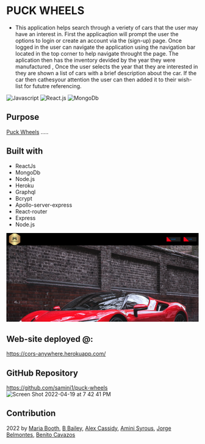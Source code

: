 # PUCK WHEELS
* This application helps search through a veriety of cars that the user  may have an interest in. First the applicaqtion will prompt the user the options to login or create an account via the (sign-up) page. Once logged in the user can navigate the application using the navigation bar located in the top corner to help navigate throught the page. The aplication then has the inventory devided by the year they were manufactured , Once the user selects the year that they are interested in they are shown a list of cars with a brief description about the car. If the car then cathesyour attention the user can then added it to their wish-list for fututre referencing. 


![Javascript](https://img.shields.io/badge/Javascipt-blue)
![React.js](https://img.shields.io/badge/-REACT-yellow)
![MongoDb](https://img.shields.io/badge/-MongoDB-green)
## Purpose
[Puck Wheels](https://github.com/samini1/puck-wheels) .....



## Built with
* ReactJs
* MongoDb
* Node.js
* Heroku 
* Graphql
* Bcrypt
* Apollo-server-express
* React-router 
* Express 
* Node.js



![Puck Wheels](./puck-wheels-mockup.png)


## Web-site deployed @:
https://cors-anywhere.herokuapp.com/ 


## GitHub Repository

https://github.com/samini1/puck-wheels
![Screen Shot 2022-04-19 at 7 42 41 PM](https://user-images.githubusercontent.com/93356359/164344810-749dbe04-26fc-4959-b22d-ee41f7c022fb.png)

## Contribution
2022 by [Maria Booth](https://github.com/BooMajka), [B Bailey](https://github.com/BBailey1985), [Alex Cassidy](https://github.com/casscalex), [Amini Syrous](https://github.com/samini1), [Jorge Belmontes](https://github.com/Jorgebelm54), [Benito Cavazos](https://github.com/Benitocr)
